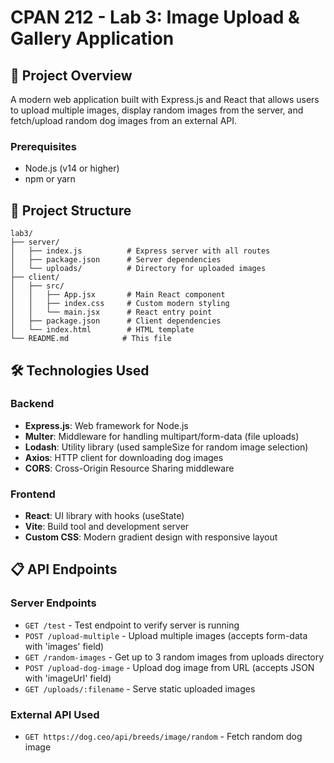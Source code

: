 # CPAN 212 - Lab 3: Image Upload & Gallery Application

## 🎯 Project Overview
A modern web application built with Express.js and React that allows users to upload multiple images, display random images from the server, and fetch/upload random dog images from an external API.

### Prerequisites
- Node.js (v14 or higher)
- npm or yarn

## 📁 Project Structure

```
lab3/
├── server/
│   ├── index.js          # Express server with all routes
│   ├── package.json      # Server dependencies
│   └── uploads/          # Directory for uploaded images
├── client/
│   ├── src/
│   │   ├── App.jsx       # Main React component
│   │   ├── index.css     # Custom modern styling
│   │   └── main.jsx      # React entry point
│   ├── package.json      # Client dependencies
│   └── index.html        # HTML template
└── README.md            # This file
```

## 🛠 Technologies Used

### Backend
- **Express.js**: Web framework for Node.js
- **Multer**: Middleware for handling multipart/form-data (file uploads)
- **Lodash**: Utility library (used sampleSize for random image selection)
- **Axios**: HTTP client for downloading dog images
- **CORS**: Cross-Origin Resource Sharing middleware

### Frontend
- **React**: UI library with hooks (useState)
- **Vite**: Build tool and development server
- **Custom CSS**: Modern gradient design with responsive layout

## 📋 API Endpoints

### Server Endpoints
- `GET /test` - Test endpoint to verify server is running
- `POST /upload-multiple` - Upload multiple images (accepts form-data with 'images' field)
- `GET /random-images` - Get up to 3 random images from uploads directory
- `POST /upload-dog-image` - Upload dog image from URL (accepts JSON with 'imageUrl' field)
- `GET /uploads/:filename` - Serve static uploaded images

### External API Used
- `GET https://dog.ceo/api/breeds/image/random` - Fetch random dog image
